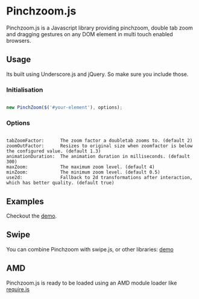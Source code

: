# Pinchzoom.js

Pinchzoom.js is a Javascript library providing pinchzoom, double tab zoom and dragging gestures on any DOM
element in multi touch enabled browsers.

## Usage

Its built using Underscore.js and jQuery. So make sure you include those.

### Initialisation

```Javascript

new PinchZoom($('#your-element'), options);

```

### Options

```Text

tabZoomFactor:      The zoom factor a doubletab zooms to. (default 2)
zoomOutFactor:      Resizes to original size when zoomfactor is below the configured value. (default 1.3)
animationDuration:  The animation duration in milliseconds. (default 300)
maxZoom:            The maximum zoom level. (default 4)
minZoom:            The minimum zoom level. (default 0.5)
use2d:              Fallback to 2d transformations after interaction, which has better quality. (default true)

```

## Examples

Checkout the [demo](demo/pinchzoom.html "Pinchzoom demo").



## Swipe

You can combine Pinchzoom with swipe.js, or other libraries: [demo](demo/swipe.html "Pinchzoom/Swipe.js demo")


## AMD

Pinchzoom.js is ready to be loaded using an AMD module loader like [require.js](demo/pinchzoom.html "require.js")

